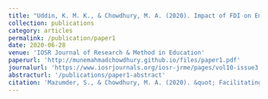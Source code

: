 ```yaml
---
title: "Uddin, K. M. K., & Chowdhury, M. A. (2020). Impact of FDI on Employment Level in Bangladesh: A VECM Approach. <i>International Journal of Applied Economics, Finance and Accounting</i>, 8(1), 30-37."
collection: publications
category: articles
permalink: /publication/paper1
date: 2020-06-28
venue: 'IOSR Journal of Research & Method in Education'
paperurl: 'http://munemahmadchowdhury.github.io/files/paper1.pdf'
journalurl: 'https://www.iosrjournals.org/iosr-jrme/pages/vol10-issue3.Series-6.html'  
abstracturl: '/publications/paper1-abstract'              
citation: 'Mazumder, S., & Chowdhury, M. A. (2020). &quot; Facilitating higher education: differential status of public and private universities in Bangladesh.&quot; <i>IOSR Journal of Research & Method in Education</i>. 10(3), 14-23.'
---
```



